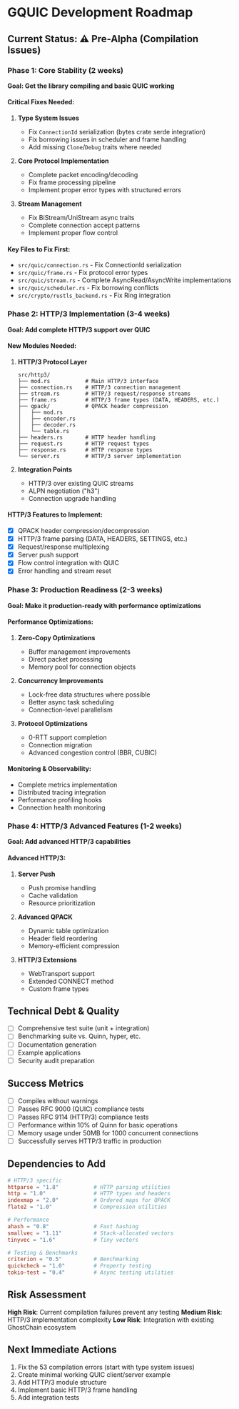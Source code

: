 # GQUIC Development Roadmap

## Current Status: ⚠️ Pre-Alpha (Compilation Issues)

### Phase 1: Core Stability (2 weeks)
**Goal: Get the library compiling and basic QUIC working**

#### Critical Fixes Needed:
1. **Type System Issues**
   - Fix `ConnectionId` serialization (bytes crate serde integration)
   - Fix borrowing issues in scheduler and frame handling
   - Add missing `Clone`/`Debug` traits where needed

2. **Core Protocol Implementation**
   - Complete packet encoding/decoding
   - Fix frame processing pipeline
   - Implement proper error types with structured errors

3. **Stream Management**
   - Fix BiStream/UniStream async traits
   - Complete connection accept patterns
   - Implement proper flow control

#### Key Files to Fix First:
- `src/quic/connection.rs` - Fix ConnectionId serialization
- `src/quic/frame.rs` - Fix protocol error types
- `src/quic/stream.rs` - Complete AsyncRead/AsyncWrite implementations
- `src/quic/scheduler.rs` - Fix borrowing conflicts
- `src/crypto/rustls_backend.rs` - Fix Ring integration

### Phase 2: HTTP/3 Implementation (3-4 weeks)
**Goal: Add complete HTTP/3 support over QUIC**

#### New Modules Needed:
1. **HTTP/3 Protocol Layer**
   ```
   src/http3/
   ├── mod.rs           # Main HTTP/3 interface
   ├── connection.rs    # HTTP/3 connection management
   ├── stream.rs        # HTTP/3 request/response streams
   ├── frame.rs         # HTTP/3 frame types (DATA, HEADERS, etc.)
   ├── qpack/           # QPACK header compression
   │   ├── mod.rs
   │   ├── encoder.rs
   │   ├── decoder.rs
   │   └── table.rs
   ├── headers.rs       # HTTP header handling
   ├── request.rs       # HTTP request types
   ├── response.rs      # HTTP response types
   └── server.rs        # HTTP/3 server implementation
   ```

2. **Integration Points**
   - HTTP/3 over existing QUIC streams
   - ALPN negotiation ("h3")
   - Connection upgrade handling

#### HTTP/3 Features to Implement:
- [x] QPACK header compression/decompression
- [x] HTTP/3 frame parsing (DATA, HEADERS, SETTINGS, etc.)
- [x] Request/response multiplexing
- [x] Server push support
- [x] Flow control integration with QUIC
- [x] Error handling and stream reset

### Phase 3: Production Readiness (2-3 weeks)
**Goal: Make it production-ready with performance optimizations**

#### Performance Optimizations:
1. **Zero-Copy Optimizations**
   - Buffer management improvements
   - Direct packet processing
   - Memory pool for connection objects

2. **Concurrency Improvements**
   - Lock-free data structures where possible
   - Better async task scheduling
   - Connection-level parallelism

3. **Protocol Optimizations**
   - 0-RTT support completion
   - Connection migration
   - Advanced congestion control (BBR, CUBIC)

#### Monitoring & Observability:
- Complete metrics implementation
- Distributed tracing integration
- Performance profiling hooks
- Connection health monitoring

### Phase 4: HTTP/3 Advanced Features (1-2 weeks)
**Goal: Add advanced HTTP/3 capabilities**

#### Advanced HTTP/3:
1. **Server Push**
   - Push promise handling
   - Cache validation
   - Resource prioritization

2. **Advanced QPACK**
   - Dynamic table optimization
   - Header field reordering
   - Memory-efficient compression

3. **HTTP/3 Extensions**
   - WebTransport support
   - Extended CONNECT method
   - Custom frame types

## Technical Debt & Quality
- [ ] Comprehensive test suite (unit + integration)
- [ ] Benchmarking suite vs. Quinn, hyper, etc.
- [ ] Documentation generation
- [ ] Example applications
- [ ] Security audit preparation

## Success Metrics
- [ ] Compiles without warnings
- [ ] Passes RFC 9000 (QUIC) compliance tests  
- [ ] Passes RFC 9114 (HTTP/3) compliance tests
- [ ] Performance within 10% of Quinn for basic operations
- [ ] Memory usage under 50MB for 1000 concurrent connections
- [ ] Successfully serves HTTP/3 traffic in production

## Dependencies to Add
```toml
# HTTP/3 specific
httparse = "1.8"           # HTTP parsing utilities
http = "1.0"               # HTTP types and headers
indexmap = "2.0"           # Ordered maps for QPACK
flate2 = "1.0"             # Compression utilities

# Performance
ahash = "0.8"              # Fast hashing
smallvec = "1.11"          # Stack-allocated vectors
tinyvec = "1.6"            # Tiny vectors

# Testing & Benchmarks
criterion = "0.5"          # Benchmarking
quickcheck = "1.0"         # Property testing
tokio-test = "0.4"         # Async testing utilities
```

## Risk Assessment
**High Risk**: Current compilation failures prevent any testing
**Medium Risk**: HTTP/3 implementation complexity 
**Low Risk**: Integration with existing GhostChain ecosystem

## Next Immediate Actions
1. Fix the 53 compilation errors (start with type system issues)
2. Create minimal working QUIC client/server example
3. Add HTTP/3 module structure
4. Implement basic HTTP/3 frame handling
5. Add integration tests
